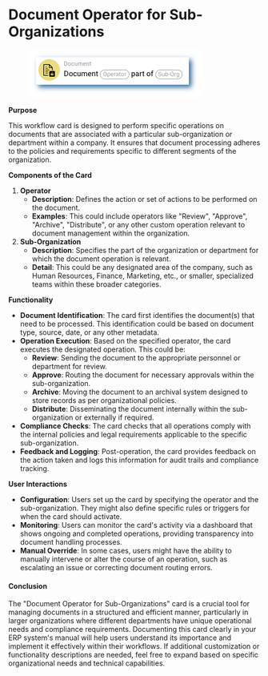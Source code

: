 # Document Operator for Sub-Organizations

<figure><img src="../../../../.gitbook/assets/userlmn_dbb4cc2e8f2f4b59ec15726545d9e502.png" alt=""><figcaption></figcaption></figure>

**Purpose**

This workflow card is designed to perform specific operations on documents that are associated with a particular sub-organization or department within a company. It ensures that document processing adheres to the policies and requirements specific to different segments of the organization.

**Components of the Card**

1. **Operator**
   * **Description**: Defines the action or set of actions to be performed on the document.
   * **Examples**: This could include operators like "Review", "Approve", "Archive", "Distribute", or any other custom operation relevant to document management within the organization.
2. **Sub-Organization**
   * **Description**: Specifies the part of the organization or department for which the document operation is relevant.
   * **Detail**: This could be any designated area of the company, such as Human Resources, Finance, Marketing, etc., or smaller, specialized teams within these broader categories.

**Functionality**

* **Document Identification**: The card first identifies the document(s) that need to be processed. This identification could be based on document type, source, date, or any other metadata.
* **Operation Execution**: Based on the specified operator, the card executes the designated operation. This could be:
  * **Review**: Sending the document to the appropriate personnel or department for review.
  * **Approve**: Routing the document for necessary approvals within the sub-organization.
  * **Archive**: Moving the document to an archival system designed to store records as per organizational policies.
  * **Distribute**: Disseminating the document internally within the sub-organization or externally if required.
* **Compliance Checks**: The card checks that all operations comply with the internal policies and legal requirements applicable to the specific sub-organization.
* **Feedback and Logging**: Post-operation, the card provides feedback on the action taken and logs this information for audit trails and compliance tracking.

**User Interactions**

* **Configuration**: Users set up the card by specifying the operator and the sub-organization. They might also define specific rules or triggers for when the card should activate.
* **Monitoring**: Users can monitor the card's activity via a dashboard that shows ongoing and completed operations, providing transparency into document handling processes.
* **Manual Override**: In some cases, users might have the ability to manually intervene or alter the course of an operation, such as escalating an issue or correcting document routing errors.

#### Conclusion

The "Document Operator for Sub-Organizations" card is a crucial tool for managing documents in a structured and efficient manner, particularly in larger organizations where different departments have unique operational needs and compliance requirements. Documenting this card clearly in your ERP system's manual will help users understand its importance and implement it effectively within their workflows. If additional customization or functionality descriptions are needed, feel free to expand based on specific organizational needs and technical capabilities.
